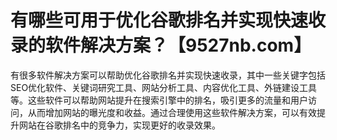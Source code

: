 # 有哪些可用于优化谷歌排名并实现快速收录的软件解决方案？【9527nb.com】

有很多软件解决方案可以帮助优化谷歌排名并实现快速收录，其中一些关键字包括SEO优化软件、关键词研究工具、网站分析工具、内容优化工具、外链建设工具等。这些软件可以帮助网站提升在搜索引擎中的排名，吸引更多的流量和用户访问，从而增加网站的曝光度和收益。通过合理使用这些软件解决方案，可以有效提升网站在谷歌排名中的竞争力，实现更好的收录效果。